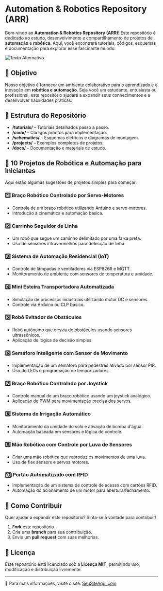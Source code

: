 # Automation & Robotics Repository (ARR)

Bem-vindo ao **Automation & Robotics Repository (ARR)**! Este repositório é dedicado ao estudo, desenvolvimento e compartilhamento de projetos de **automação** e **robótica**. Aqui, você encontrará tutoriais, códigos, esquemas e documentação para explorar esse fascinante mundo.

![Texto Alternativo](https://github.com/profamar/Automation-Robotics-Repository-ARR-/blob/main/ai-powered-device-concept.jpg)


## 📌 Objetivo
Nosso objetivo é fornecer um ambiente colaborativo para o aprendizado e a inovação em **robótica e automação**. Seja você um estudante, entusiasta ou profissional, este repositório ajudará a expandir seus conhecimentos e a desenvolver habilidades práticas.

## 📂 Estrutura do Repositório

- **/tutorials/** – Tutoriais detalhados passo a passo.
- **/code/** – Códigos prontos para implementação.
- **/schematics/** – Esquemas elétricos e diagramas de montagem.
- **/projects/** – Exemplos completos de projetos.
- **/docs/** – Documentação e materiais de estudo.

## 🔧 10 Projetos de Robótica e Automação para Iniciantes

Aqui estão algumas sugestões de projetos simples para começar:

### 1️⃣ **Braço Robótico Controlado por Servo-Motores**
- Controle de um braço robótico utilizando Arduino e servo-motores.
- Introdução à cinemática e automação básica.

### 2️⃣ **Carrinho Seguidor de Linha**
- Um robô que segue um caminho delimitado por uma faixa preta.
- Uso de sensores infravermelhos para detecção de linha.

### 3️⃣ **Sistema de Automação Residencial (IoT)**
- Controle de lâmpadas e ventiladores via ESP8266 e MQTT.
- Monitoramento de ambiente com sensores de temperatura e umidade.

### 4️⃣ **Mini Esteira Transportadora Automatizada**
- Simulação de processos industriais utilizando motor DC e sensores.
- Controle via Arduino ou CLP básico.

### 5️⃣ **Robô Evitador de Obstáculos**
- Robô autônomo que desvia de obstáculos usando sensores ultrassônicos.
- Aplicação de lógica de decisão simples.

### 6️⃣ **Semáforo Inteligente com Sensor de Movimento**
- Implementação de um semáforo para pedestres ativado por sensor PIR.
- Uso de LEDs e programação de temporizadores.

### 7️⃣ **Braço Robótico Controlado por Joystick**
- Controle manual de um braço robótico usando um joystick analógico.
- Aplicação de PWM para movimentação precisa dos servos.

### 8️⃣ **Sistema de Irrigação Automático**
- Monitoramento da umidade do solo e ativação de bomba d'água.
- Automação baseada em sensores e lógica de controle.

### 9️⃣ **Mão Robótica com Controle por Luva de Sensores**
- Criar uma mão robótica que reproduz os movimentos de uma luva.
- Uso de flex sensors e servos motores.

### 🔟 **Portão Automatizado com RFID**
- Implementação de um sistema de controle de acesso com cartões RFID.
- Automação do acionamento de um motor para abertura/fechamento.

## 🚀 Como Contribuir

Quer ajudar a expandir este repositório? Sinta-se à vontade para contribuir!

1. **Fork** este repositório.
2. Crie uma **branch** para sua contribuição.
3. Envie um **pull request** com suas melhorias.

## 📜 Licença

Este repositório está licenciado sob a **Licença MIT**, permitindo uso, modificação e distribuição livremente.

---

🔗 Para mais informações, visite o site: [SeuSiteAqui.com](#)
